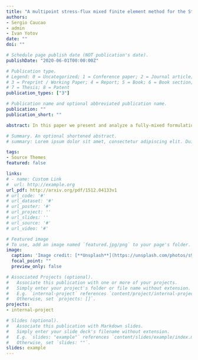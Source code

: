 ```yaml
---
title: "A multipoint stress-flux mixed finite element method for the Stokes-Biot model"
authors: 
- Sergio Caucao
- admin
- Ivan Yotov
date: ""
doi: ""

# Schedule page publish date (NOT publication's date).
publishDate: "2020-06-01T00:00:00Z"

# Publication type.
# Legend: 0 = Uncategorized; 1 = Conference paper; 2 = Journal article;
# 3 = Preprint / Working Paper; 4 = Report; 5 = Book; 6 = Book section;
# 7 = Thesis; 8 = Patent
publication_types: ["3"]

# Publication name and optional abbreviated publication name.
publication: ""
publication_short: ""

abstract: In this paper we present and analyze a fully-mixed formulation for the coupled problem arising in the interaction between a free fluid and a flow in a poroelastic medium. The flows are governed by the Stokes and Biot equations, respectively, and the transmission conditions are given by mass conservation, balance of stresses and the Beavers-Joseph-Saffman law. We apply dual-mixed formu- lations in both domains, and the symmetry of the Stokes and poroelastic stress tensors are handled by setting the vorticity and structure rotation tensors as auxiliary unknowns. In turn, since the transmission conditions become essential, they are imposed weakly, which yields the introduction of the traces of the fluid velocity, structure velocity, and the poroelastic media pressure on the interface as the associated Lagrange multipliers. The existence and uniqueness of a solution are established for continuous and semidiscrete continuous-in-time formulations in both matching and non-matching grids, together with the corresponding stability bounds. In addition, we develop a new multipoint stress-flux mixed finite element method by involving the vertex quadrature rule, which allows for local elimination of the stresses, rotations and Darcy fluxes. Well-posedness and error analysis with corresponding rates of convergences are complemented by several numerical experiments.

# Summary. An optional shortened abstract.
# summary: Lorem ipsum dolor sit amet, consectetur adipiscing elit. Duis posuere tellus ac convallis placerat. Proin tincidunt magna sed ex sollicitudin condimentum.

tags:
- Source Themes
featured: false

links:
# - name: Custom Link
#  url: http://example.org
url_pdf: http://arxiv.org/pdf/1512.04133v1
# url_code: '#'
# url_dataset: '#'
# url_poster: '#'
# url_project: ''
# url_slides: ''
# url_source: '#'
# url_video: '#'

# Featured image
# To use, add an image named `featured.jpg/png` to your page's folder. 
image:
  caption: 'Image credit: [**Unsplash**](https://unsplash.com/photos/s9CC2SKySJM)'
  focal_point: ""
  preview_only: false

# Associated Projects (optional).
#   Associate this publication with one or more of your projects.
#   Simply enter your project's folder or file name without extension.
#   E.g. `internal-project` references `content/project/internal-project/index.md`.
#   Otherwise, set `projects: []`.
projects:
- internal-project

# Slides (optional).
#   Associate this publication with Markdown slides.
#   Simply enter your slide deck's filename without extension.
#   E.g. `slides: "example"` references `content/slides/example/index.md`.
#   Otherwise, set `slides: ""`.
slides: example
---
```


